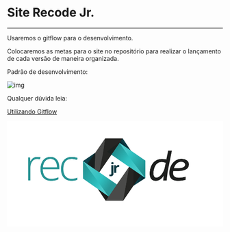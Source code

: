 # Site Recode Jr.
------------------------------------


Usaremos o gitflow para o desenvolvimento.

Colocaremos as metas para o site no repositório para realizar o lançamento de cada versão de maneira organizada.


Padrão de desenvolvimento:

![img](padrdv.png)


Qualquer dúvida leia:

[Utilizando Gitflow](https://joshuapassos.github.io/#/artigo/1)

![img](img/r_06.png)
